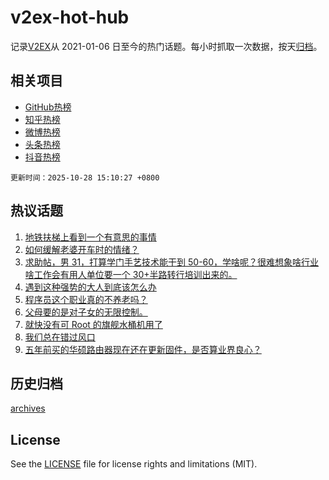 # v2ex-hot-hub

 记录[V2EX](https://www.v2ex.com/)从 2021-01-06 日至今的热门话题。每小时抓取一次数据，按天[归档](archives)。
 
 ## 相关项目

- [GitHub热榜](https://github.com/snaildev/github-hot-hub)
- [知乎热榜](https://github.com/snaildev/zhihu-hot-hub)
- [微博热榜](https://github.com/snaildev/weibo-hot-hub)
- [头条热榜](https://github.com/snaildev/toutiao-hot-hub)
- [抖音热榜](https://github.com/snaildev/douyin-hot-hub)


 `更新时间：2025-10-28 15:10:27 +0800`

## 热议话题

1. [地铁扶梯上看到一个有意思的事情](https://www.v2ex.com/t/1168795)
1. [如何缓解老婆开车时的情绪？](https://www.v2ex.com/t/1168661)
1. [求助帖，男 31，打算学门手艺技术能干到 50-60，学啥呢？很难想象啥行业啥工作会有用人单位要一个 30+半路转行培训出来的。](https://www.v2ex.com/t/1168732)
1. [遇到这种强势的大人到底该怎么办](https://www.v2ex.com/t/1168872)
1. [程序员这个职业真的不养老吗？](https://www.v2ex.com/t/1168799)
1. [父母要的是对子女的无限控制。](https://www.v2ex.com/t/1168679)
1. [就快没有可 Root 的旗舰水桶机用了](https://www.v2ex.com/t/1168736)
1. [我们总在错过风口](https://www.v2ex.com/t/1168671)
1. [五年前买的华硕路由器现在还在更新固件，是否算业界良心？](https://www.v2ex.com/t/1168788)

## 历史归档

[archives](archives)

## License

See the [LICENSE](LICENSE) file for license rights and limitations (MIT).
